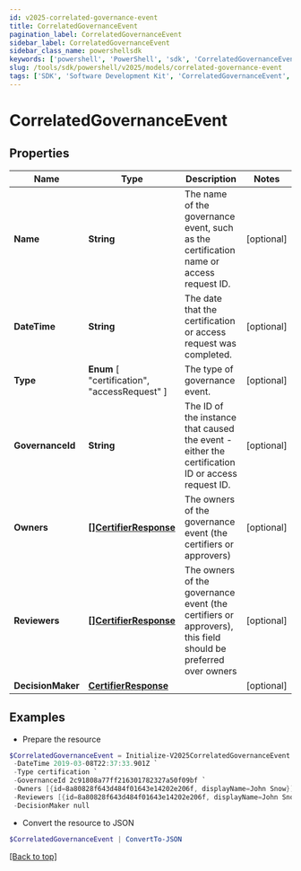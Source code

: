 ```yaml
---
id: v2025-correlated-governance-event
title: CorrelatedGovernanceEvent
pagination_label: CorrelatedGovernanceEvent
sidebar_label: CorrelatedGovernanceEvent
sidebar_class_name: powershellsdk
keywords: ['powershell', 'PowerShell', 'sdk', 'CorrelatedGovernanceEvent', 'V2025CorrelatedGovernanceEvent'] 
slug: /tools/sdk/powershell/v2025/models/correlated-governance-event
tags: ['SDK', 'Software Development Kit', 'CorrelatedGovernanceEvent', 'V2025CorrelatedGovernanceEvent']
---
```



# CorrelatedGovernanceEvent

## Properties

Name | Type | Description | Notes
------------ | ------------- | ------------- | -------------
**Name** | **String** | The name of the governance event, such as the certification name or access request ID. | [optional] 
**DateTime** | **String** | The date that the certification or access request was completed. | [optional] 
**Type** |  **Enum** [  "certification",    "accessRequest" ] | The type of governance event. | [optional] 
**GovernanceId** | **String** | The ID of the instance that caused the event - either the certification ID or access request ID. | [optional] 
**Owners** | [**[]CertifierResponse**](certifier-response) | The owners of the governance event (the certifiers or approvers) | [optional] 
**Reviewers** | [**[]CertifierResponse**](certifier-response) | The owners of the governance event (the certifiers or approvers), this field should be preferred over owners | [optional] 
**DecisionMaker** | [**CertifierResponse**](certifier-response) |  | [optional] 

## Examples

- Prepare the resource
```powershell
$CorrelatedGovernanceEvent = Initialize-V2025CorrelatedGovernanceEvent  -Name Manager Certification for Jon Snow `
 -DateTime 2019-03-08T22:37:33.901Z `
 -Type certification `
 -GovernanceId 2c91808a77ff216301782327a50f09bf `
 -Owners [{id=8a80828f643d484f01643e14202e206f, displayName=John Snow}] `
 -Reviewers [{id=8a80828f643d484f01643e14202e206f, displayName=John Snow}] `
 -DecisionMaker null
```

- Convert the resource to JSON
```powershell
$CorrelatedGovernanceEvent | ConvertTo-JSON
```


[[Back to top]](#) 

